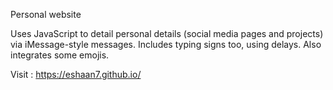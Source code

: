 Personal website

Uses JavaScript to detail personal details (social media pages and projects) via iMessage-style messages. Includes typing signs too, using delays. Also integrates some emojis.

Visit : https://eshaan7.github.io/
